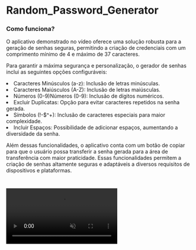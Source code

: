 # Random_Password_Generator

### Como funciona?    
<p>O aplicativo demonstrado no vídeo oferece uma solução robusta para a geração de senhas seguras, permitindo a criação de credenciais com um comprimento mínimo de 4 e máximo de 37 caracteres.</p>
<p>Para garantir a máxima segurança e personalização, o gerador de senhas inclui as seguintes opções configuráveis:
    <li>Caracteres Minúsculos (a-z): Inclusão de letras minúsculas.</li>
    <li>Caracteres Maiúsculos (A-Z): Inclusão de letras maiúsculas.</li>
    <li>Números (0-9)Números (0-9): Inclusão de dígitos numéricos.</li>
    <li>Excluir Duplicatas: Opção para evitar caracteres repetidos na senha gerada.</li>
    <li>Símbolos (!-$^+): Inclusão de caracteres especiais para maior complexidade.</li>
    <li>Incluir Espaços: Possibilidade de adicionar espaços, aumentando a diversidade da senha.</li>
</p>
<p>Além dessas funcionalidades, o aplicativo conta com um botão de copiar para que o usuário possa transferir a senha gerada para a área de transferência com maior praticidade. Essas funcionalidades permitem a criação de senhas altamente seguras e adaptáveis a diversos requisitos de dispositivos e plataformas.</p>

#

<video 
    src="./assets/random-password-geneeator.mp4"  loop autoplay muted >
</video>